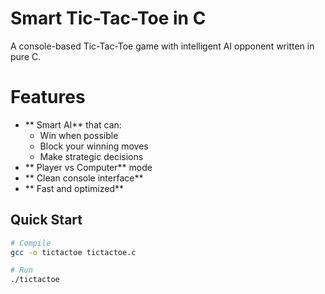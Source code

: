 #  Smart Tic-Tac-Toe in C

A console-based Tic-Tac-Toe game with intelligent AI opponent written in pure C.

# Features

- ** Smart AI** that can:
  - Win when possible
  - Block your winning moves
  - Make strategic decisions
- ** Player vs Computer** mode
- ** Clean console interface**
- ** Fast and optimized**

##  Quick Start

```bash
# Compile
gcc -o tictactoe tictactoe.c

# Run
./tictactoe

